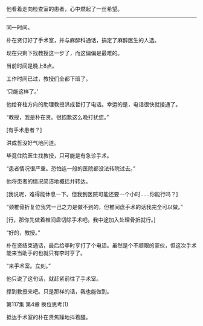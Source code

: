 他看着走向检查室的患者，心中燃起了一丝希望。

* * *

同一时间。

朴在贤订好了手术室，并与麻醉科通话，搞定了麻醉医生的人选。

现在只剩下找教授这一步了，而这偏偏是最难的。

当前时间是晚上8点。

工作时间已过，教授们全都下班了。

‘只能这样了。’

他给脊柱方向的助理教授洪成哲打了电话。幸运的是，电话很快就接通了。

“教授，我是朴在贤。很抱歉这么晚打扰您。”

[有手术患者？]

洪成哲没好气地问道。

毕竟住院医生找教授，只可能是有急诊手术。

“患者情况很严重。恐怕连一般的医院都没法转院过去。”

他将患者的情况简洁地概括并转达。

[我说呢，难得能休息一下。但我到医院可能还要一个小时……你能行吗？]

“颈椎骨折复位我凭一己之力是做不到的，但椎间盘手术的话我完全可以做。”

[行，那你先做着椎间盘切除手术吧。我中途加入处理骨折就行。]

“好的，教授。”

朴在贤结束通话，最后给李时亨打了个电话。虽然是个不顺眼的家伙，但这次手术能来当助手的也就只有李时亨了。

“来手术室。立刻。”

他只说了这句话，就赶紧前往了手术室。

撑到教授来吧。只是那样的话，我也能做到。

第117集 第4章 换位思考(1)

抵达手术室的朴在贤焦躁地抖着腿。